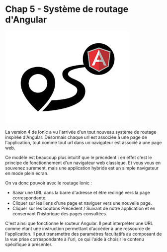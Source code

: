 # Chap 5 - Système de routage d'Angular

![](/assets/angular-routing-tutorial.png)

La version 4 de Ionic a vu l'arrivée d'un tout nouveau système de routage inspirée d'Angular. Désormais chaque url est associée à une page de l'application, tout comme tout url dans un navigateur est associé à une page web.

Ce modèle est beaucoup plus intuitif que le précédent : en effet c'est le principe de fonctionnement d'un navigateur web classique. Et vous vous en souvenez surement, mais une application hybride est un simple navigateur en mode plein écran.

On va donc pouvoir avec le routage Ionic :

* Saisir une URL dans la barre d'adresse et être redirigé vers la page correspondante.
* Cliquer sur les liens d'une page et naviguer vers une nouvelle page.
* Cliquer sur les boutons Précédent / Suivant de notre application et en conservant l'historique des pages consultées.

C'est ainsi que fonctionne le routeur Angular. Il peut interpréter une URL comme étant une instruction permettant d'accéder à une ressource de l'application. Il peut transmettre des paramètres facultatifs au composant de la vue prise correspondante à l'url, ce qui l'aide à choisir le contenu spécifique à présenter.

